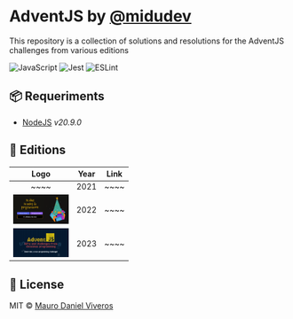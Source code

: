 # AdventJS by [@midudev][midudev]
This repository is a collection of solutions and resolutions for the AdventJS challenges from various editions

![JavaScript][javascript-badge]
![Jest][jest-badge]
![ESLint][eslint-badge]

## 📦 Requeriments
- [NodeJS][nodejs-link] _v20.9.0_


## 📅 Editions

| Logo                                             | Year | Link |
| :----------------------------------------------: | ---- | ---- |
| ~~~~                                             | 2021 | ~~~~ |
| <img src="./assets/logo_2022.png" width="100" /> | 2022 | ~~~~ |
| <img src="./assets/logo_2023.png" width="100" /> | 2023 | ~~~~ |


## 📜 License
MIT © [Mauro Daniel Viveros][github-profile]

[github-profile]: https://github.com/maurodviveros
[midudev]: https://midu.dev
[nodejs-link]: https://nodejs.org
[javascript-badge]: https://img.shields.io/badge/javascript-%23323330.svg?style=for-the-badge&logo=javascript&logoColor=%23F7DF1E
[jest-badge]: https://img.shields.io/badge/-jest-%23C21325?style=for-the-badge&logo=jest&logoColor=white
[eslint-badge]: https://img.shields.io/badge/ESLint-4B3263?style=for-the-badge&logo=eslint&logoColor=white
